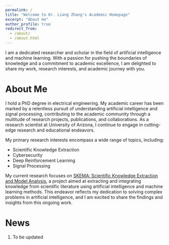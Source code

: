 ```yaml
---
permalink: /
title: "Welcome to Dr. Liang Zhang's Academic Homepage"
excerpt: "About me"
author_profile: true
redirect_from: 
  - /about/
  - /about.html
---
```


I am a dedicated researcher and scholar in the field of artificial intelligence and machine learning. With a passion for pushing the boundaries of knowledge and a commitment to academic excellence, I am delighted to share my work, research interests, and academic journey with you.

About Me
======
I hold a PhD degree in electrical engineering. My academic career has been marked by a relentless pursuit of understanding artificial intelligence and signal processing, contributing to the academic community through a multitude of research projects, publications, and collaborations. As a research scientist at University of Arizona, I continue to engage in cutting-edge research and educational endeavors.

My primary research interests encompass a wide range of topics, including:

- Scientific Knowledge Extraction
- Cybersecurity
- Deep Reinforcement Learning
- Signal Processing

My current research focuses on [SKEMA: Scientific Knowledge Extraction and Model Analysis](https://github.com/ml4ai/skema), a project aimed at extracting and integrating knowledge from scientific literature using artificial intelligence and machine learning methods. This endeavor reflects my dedication to solving complex problems in artificial intelligence, and I am excited to share the findings and insights from this ongoing work.

News
======
1. To be updated

